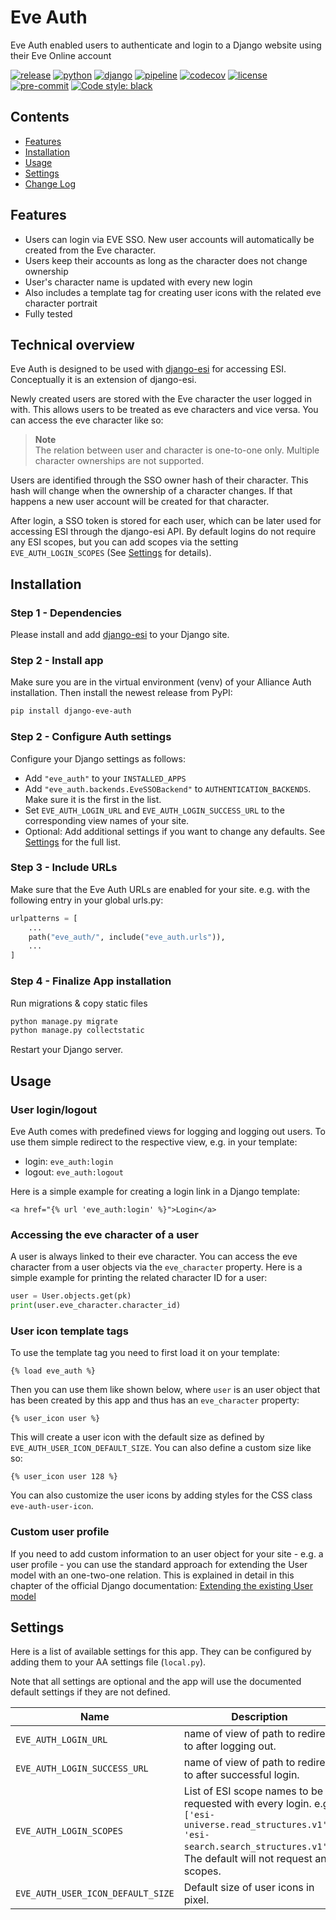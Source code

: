 # Eve Auth

Eve Auth enabled users to authenticate and login to a Django website using their Eve Online account

[![release](https://img.shields.io/pypi/v/django-eve-auth?label=release)](https://pypi.org/project/django-eve-auth/)
[![python](https://img.shields.io/pypi/pyversions/django-eve-auth)](https://pypi.org/project/django-eve-auth/)
[![django](https://img.shields.io/pypi/djversions/django-eve-auth?label=django)](https://pypi.org/project/django-eve-auth/)
[![pipeline](https://gitlab.com/ErikKalkoken/django-eve-auth/badges/master/pipeline.svg)](https://gitlab.com/ErikKalkoken/django-eve-auth/-/pipelines)
[![codecov](https://codecov.io/gl/ErikKalkoken/django-eve-auth/branch/master/graph/badge.svg?token=DXGHIE3BJ1)](https://codecov.io/gl/ErikKalkoken/django-eve-auth)
[![license](https://img.shields.io/badge/license-MIT-green)](https://gitlab.com/ErikKalkoken/django-eve-auth/-/blob/master/LICENSE)
[![pre-commit](https://img.shields.io/badge/pre--commit-enabled-brightgreen?logo=pre-commit&logoColor=white)](https://github.com/pre-commit/pre-commit)
[![Code style: black](https://img.shields.io/badge/code%20style-black-000000.svg)](https://github.com/psf/black)

## Contents

- [Features](#features)
- [Installation](#installation)
- [Usage](#usage)
- [Settings](#settings)
- [Change Log](CHANGELOG.md)

## Features

- Users can login via EVE SSO. New user accounts will automatically be created from the Eve character.
- Users keep their accounts as long as the character does not change ownership
- User's character name is updated with every new login
- Also includes a template tag for creating user icons with the related eve character portrait
- Fully tested

## Technical overview

Eve Auth is designed to be used with [django-esi](https://gitlab.com/allianceauth/django-esi) for accessing ESI. Conceptually it is an extension of django-esi.

Newly created users are stored with the Eve character the user logged in with. This allows users to be treated as eve characters and vice versa. You can access the eve character like so:

>**Note**<br>The relation between user and character is one-to-one only. Multiple character ownerships are not supported.

Users are identified through the SSO owner hash of their character. This hash will change when the ownership of a character changes. If that happens a new user account will be created for that character.

After login, a SSO token is stored for each user, which can be later used for accessing ESI through the django-esi API. By default logins do not require any ESI scopes, but you can add scopes via the setting `EVE_AUTH_LOGIN_SCOPES` (See [Settings](#settings) for details).

## Installation

### Step 1 - Dependencies

Please install and add [django-esi](https://gitlab.com/allianceauth/django-esi) to your Django site.

### Step 2 - Install app

Make sure you are in the virtual environment (venv) of your Alliance Auth installation. Then install the newest release from PyPI:

```bash
pip install django-eve-auth
```

### Step 2 - Configure Auth settings

Configure your Django settings as follows:

- Add `"eve_auth"` to your `INSTALLED_APPS`
- Add `"eve_auth.backends.EveSSOBackend"` to `AUTHENTICATION_BACKENDS`. Make sure it is the first in the list.
- Set `EVE_AUTH_LOGIN_URL` and `EVE_AUTH_LOGIN_SUCCESS_URL` to the corresponding view names of your site.
- Optional: Add additional settings if you want to change any defaults. See [Settings](#settings) for the full list.

### Step 3 - Include URLs

Make sure that the Eve Auth URLs are enabled for your site. e.g. with the following entry in your global urls.py:

```python
urlpatterns = [
    ...
    path("eve_auth/", include("eve_auth.urls")),
    ...
]
```

### Step 4 - Finalize App installation

Run migrations & copy static files

```bash
python manage.py migrate
python manage.py collectstatic
```

Restart your Django server.

## Usage

### User login/logout

Eve Auth comes with predefined views for logging and logging out users. To use them simple redirect to the respective view, e.g. in your template:

- login: `eve_auth:login`
- logout: `eve_auth:logout`

Here is a simple example for creating a login link in a Django template:

```jinja
<a href="{% url 'eve_auth:login' %}">Login</a>
```

### Accessing the eve character of a user

A user is always linked to their eve character. You can access the eve character from a user objects via the `eve_character` property. Here is a simple example for printing the related character ID for a user:

```python
user = User.objects.get(pk)
print(user.eve_character.character_id)
```

### User icon template tags

To use the template tag you need to first load it on your template:

```jinja
{% load eve_auth %}
```

Then you can use them like shown below, where `user` is an user object that has been created by this app and thus has an `eve_character` property:

```jinja
{% user_icon user %}
```

This will create a user icon with the default size as defined by `EVE_AUTH_USER_ICON_DEFAULT_SIZE`. You can also define a custom size like so:

```jinja
{% user_icon user 128 %}
```

You can also customize the user icons by adding styles for the CSS class `eve-auth-user-icon`.

### Custom user profile

If you need to add custom information to an user object for your site  - e.g. a user profile - you can use the standard approach for extending the User model with an one-two-one relation. This is explained in detail in this chapter of the official Django documentation: [Extending the existing User model](https://docs.djangoproject.com/en/3.2/topics/auth/customizing/#extending-the-existing-user-model)

## Settings

Here is a list of available settings for this app. They can be configured by adding them to your AA settings file (`local.py`).

Note that all settings are optional and the app will use the documented default settings if they are not defined.

Name | Description | Default
-- | -- | --
`EVE_AUTH_LOGIN_URL`| name of view of path to redirect to after logging out. | `'/'`
`EVE_AUTH_LOGIN_SUCCESS_URL`| name of view of path to redirect to after successful login. | `'/'`
`EVE_AUTH_LOGIN_SCOPES`| List of ESI scope names to be requested with every login. e.g. `['esi-universe.read_structures.v1', 'esi-search.search_structures.v1']`. The default will not request any scopes.  | `[]`
`EVE_AUTH_USER_ICON_DEFAULT_SIZE`| Default size of user icons in pixel. | `24`
